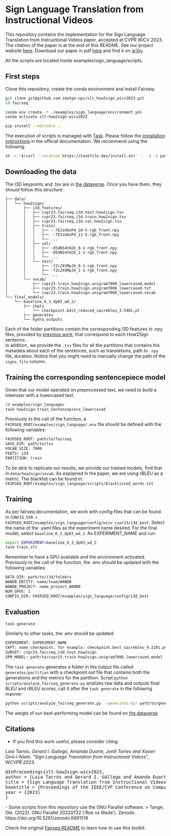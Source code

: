 # Sign Language Translation from Instructional Videos
This repository contains the implementation for the Sign Language Translation from Instructional Videos paper, accepted at CVPR WiCV 2023. The citation of the paper is at the end of this README.
See our project website [here](https://imatge-upc.github.io/slt_how2sign_wicv2023/).
Download our paper in pdf [here]() and find it on [arXiv](https://arxiv.org/abs/2304.06371).

All the scripts are located inside examples/sign_language/scripts.

## First steps
Clone this repository, create the conda environment and install Fairseq:
```bash
git clone git@github.com:imatge-upc/slt_how2sign_wicv2023.git
cd fairseq

conda env create -f ./examples/sign_language/environment.yml
conda activate slt-how2sign-wicv2023

pip install --editable .
```

The execution of scripts is managed with [Task](https://taskfile.dev/). Please follow the [installation instructions](https://taskfile.dev/installation/) in the official documentation.
We recommend using the following
```bash
sh -c "$(curl --location https://taskfile.dev/install.sh)" -- -d -b path-to-env/slt-how2sign-wicv2023/bin
```

## Downloading the data
The I3D keypoints and .tsv are in [the dataverse](https://dataverse.csuc.cat/dataset.xhtml?persistentId=doi%3A10.34810%2Fdata693). Once you have them, they should follow this structure:
```
├── data/
│   └── how2sign/
│       ├── i3d_features/
│       │   ├── cvpr23.fairseq.i3d.test.how2sign.tsv
│       │   ├── cvpr23.fairseq.i3d.train.how2sign.tsv
│       │   ├── cvpr23.fairseq.i3d.val.how2sign.tsv
│       │   ├── train/
│       │   │   ├── --7E2sU6zP4_10-5-rgb_front.npy
│       │   │   ├── --7E2sU6zP4_11-5-rgb_front.npy
│       │   │   └── ...
│       │   ├── val/
│       │   │   ├── -d5dN54tH2E_0-1-rgb_front.npy
│       │   │   ├── -d5dN54tH2E_1-1-rgb_front.npy
│       │   │   └── ...
│       │   └── test/
│       │       ├── -fZc293MpJk_0-1-rgb_front.npy
│       │       ├── -fZc293MpJk_1-1-rgb_front.npy
│       │       └── ...
│       └── vocab/
│           ├── cvpr23.train.how2sign.unigram7000_lowercased.model 
│           ├── cvpr23.train.how2sign.unigram7000_lowercased.txt
│           └── cvpr23.train.how2sign.unigram7000_lowercased.vocab
└── final_models/
    └── baseline_6_3_dp03_wd_2/
        ├── ckpts
            └── checkpoint.best_reduced_sacrebleu_3.5401.pt 
        ├── generates
        └── hydra_outputs
```

Each of the folder partitions contain the corresponding I3D features in .npy files, provided by [previous work](https://imatge-upc.github.io/sl_retrieval/), that correspond to each How2Sign sentence.  
In addition, we provide the `.tsv` files for all the partitions that contains the metadata about each of the sentences, such as translations, path to `.npy` file, duration. 
Notice that you might need to manually change the path of the `signs_file` column.

## Training the corresponding sentencepiece model
Given that our model operated on preprocessed text, we need to build a tokenizer with a lowercased text.
```bash
cd examples/sign_language/
task how2sign:train_sentencepiece_lowercased
```
Previously to the call of the function, a `FAIRSEQ_ROOT/examples/sign_language/.env` file should be defined with the following variables:
```bash
FAIRSEQ_ROOT: path/to/fairseq
SAVE_DIR: path/to/tsv
VOCAB_SIZE: 7000
FEATS: i3d
PARTITION: train
```
To be able to replicate our results, we provide our trained models, find that in `data/how2sign/vocab`.
As explained in the paper, we are using rBLEU as a metric. The blacklist can be found in: `FAIRSEQ_ROOT/examples/sign_language/scripts/blacklisted_words.txt`

## Training 
As per fairseq documentation, we work with config files that can be found in `CONFIG_DIR = FAIRSEQ_ROOT/examples/sign_language/config/wicv_cvpr23/i3d_best`. Select the name of the .yaml files as the experiment name desired. For the final model, select `baseline_6_3_dp03_wd_2`. As EXPERIMENT_NAME and run:
```bash
export EXPERIMENT=baseline_6_3_dp03_wd_2
task train_slt
```
Remember to have a GPU available and the environment activated.
Previously to the call of the function, the .env should be updated with the following variables:
```bash
DATA_DIR: path/to/i3d/folders
WANDB_ENTITY: name/team/WANDB
WANDB_PROJECT: name_project_WANDB
NUM_GPUS: 1
CONFIG_DIR: FAIRSEQ_ROOT/examples/sign_language/config/i3d_best
```

## Evaluation
```bash
task generate
```
Similarly to other tasks, the .env should be updated:
```bash
EXPERIMENT: EXPERIMENT_NAME
CKPT: name_checkpoint, for example: checkpoint.best_sacrebleu_9.2101.pt
SUBSET: cvpr23.fairseq.i3d.test.how2sign
SPM_MODEL: path/to/cvpr23.train.how2sign.unigram7000_lowercased.model
```
The `task generate` generates a folder in the output file called `generates/partition` with a checkpoint.out file that contains both the generations and the metrics for the partition. 
Script `python scripts/analyze_fairseq_generate.py` analizes raw data and outputs final BLEU and rBLEU scores, call it after the `task generate` in the following manner:
```bash
python scripts/analyze_fairseq_generate.py --generates-dir path/to/generates --vocab-dir path/to/vocab --experiment baseline_6_3_dp03_wd_2 --partition test --checkpoint checkpoint_best
```
The weigts of our best-performing model can be found on [the dataverse](https://dataverse.csuc.cat/dataset.xhtml?persistentId=doi%3A10.34810%2Fdata693)

## Citations
- If you find this work useful, please consider citing:
<i>
Laia Tarrés, Gerard I. Gallego, Amanda Duarte, Jordi Torres and Xavier Giró-i-Nieto. "Sign Language Translation from Instructional Videos", WCVPR 2023.
</i>
<pre>
@InProceedings{slt-how2sign-wicv2023,
author = {Laia Tarrés and Gerard I. Gállego and Amanda Duarte and Jordi Torres and Xavier Giró-i-Nieto},
title = {Sign Language Translation from Instructional Videos},
booktitle = {Proceedings of the IEEE/CVF Conference on Computer Vision and Pattern Recognition (CVPR) :Workshops},
year = {2023}
}
</pre>
- Some scripts from this repository use the GNU Parallel software.
  > Tange, Ole. (2022). GNU Parallel 20220722 ('Roe vs Wade'). Zenodo. https://doi.org/10.5281/zenodo.6891516

Check the original [Fairseq README](https://github.com/imatge-upc/slt_how2sign_wicv2023/blob/wicv23/README_fairseq.md) to learn how to use this toolkit.
